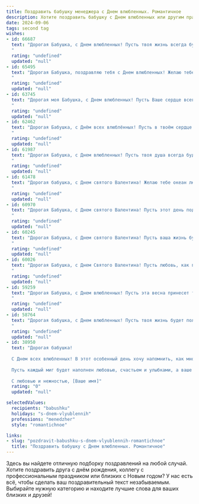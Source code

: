 ```yaml
---
title: Поздравить бабушку менеджера с Днем влюбленных. Романтичное
description: Хотите поздравить бабушку с Днем влюбленных или другим праздником? Наш ИИ создаст незабываемое поздравление, а вы обязательно выделитесь среди других.  
date: 2024-09-06
tags: second tag
wishes:
- id: 66687
  text: "Дорогая Бабушка, с Днем влюбленных! Пусть твоя жизнь всегда будет полна любви, как прекрасный роман. Желаю тебе нежных чувств, ярких эмоций и бесконечного счастья!
  "
  rating: "undefined"
  updated: "null"
- id: 65495
  text: "Дорогая Бабушка, поздравляю тебя с Днем влюбленных! Желаю тебе, чтобы любовь и  нежность всегда согревали твоё сердце, как лучи солнца весенним утром. Пусть твоя жизнь будет наполнена романтикой и счастьем, как  цветение  сад в мае.  Ты - менеджер по жизни, и пусть  твоё сердце всегда будет открыто  для любви и верности! ❤️
  "
  rating: "undefined"
  updated: "null"
- id: 63745
  text: "Дорогая моя Бабушка, с Днем влюбленных! Пусть Ваше сердце всегда будет полным любви и нежности, как прекрасный букет цветов! Пусть работа менеджера приносит Вам радость и удовлетворение, а дома Вас ждет уют, тепло и забота близких.
  "
  rating: "undefined"
  updated: "null"
- id: 62462
  text: "Дорогая Бабушка, с Днём всех влюблённых! Пусть в твоём сердце всегда царит любовь, а жизнь будет наполнена нежностью, заботой и романтикой. Пусть твоя работа менеджера приносит тебе не только удовлетворение, но и вдохновение, а каждый день будет соткан из приятных моментов!
  "
  rating: "undefined"
  updated: "null"
- id: 61987
  text: "Дорогая Бабушка, с Днем влюбленных! Пусть твоя душа всегда будет полна любви и нежности, как весенний сад в расцвете.  Пусть твоя работа менеджера приносит тебе не только удовлетворение, но и романтические встречи и вдохновение. Счастья тебе,  любви и самых прекрасных моментов в жизни!
  "
  rating: "undefined"
  updated: "null"
- id: 61478
  text: "Дорогая бабушка, с Днем святого Валентина! Желаю тебе океан любви, солнечных улыбок и бесконечного счастья. Пусть каждый день будет  полон  нежности,  как  самый  прекрасный  роман.  Будь  здорова  и  любима!
  "
  rating: "undefined"
  updated: "null"
- id: 60970
  text: "Дорогая Бабушка, с Днем святого Валентина! Пусть этот день подарит Вам теплоту, любовь и искренние улыбки. Ведь Вы, как и любая женщина, достойны внимания и романтических чувств!  Пусть работа менеджера не омрачает Вашу жизнь, а приносит только радость и удовлетворение.
  "
  rating: "undefined"
  updated: "null"
- id: 60245
  text: "Дорогая Бабушка, с Днем святого Валентина! Пусть ваша жизнь будет наполнена любовью и заботой, как ваш профессионализм и талант в роли Менеджера вдохновляют всех вокруг.
  "
  rating: "undefined"
  updated: "null"
- id: 60026
  text: "Дорогая Бабушка, с Днем Святого Валентина! Пусть любовь, как прекрасный цветок, расцветает в Вашем сердце, а каждый день будет наполнен нежностью и заботой. Пусть Ваша душа всегда остаётся молодой и прекрасной, а рядом с Вами будут люди, которые дарят Вам счастье и любовь.
  "
  rating: "undefined"
  updated: "null"
- id: 59259
  text: "Дорогая Бабушка, с Днем влюбленных! Пусть эта весна принесет тебе море любви, как твое сердце всегда любило море, и пусть твои дни будут наполнены нежностью и заботой, как ты всегда заботилась о нас.  Будь счастлива и любима, как ты любила свою профессию менеджера.
  "
  rating: "undefined"
  updated: "null"
- id: 58764
  text: "Дорогая бабушка, с Днем влюбленных! Пусть твоя жизнь будет полна любви, тепла и заботы. Желаю тебе, чтобы ты всегда чувствовала себя любимой и счастливой, как в начале своего замечательного пути менеджера. 💖
  "
  rating: "undefined"
  updated: "null"
- id: 38950
  text: "Дорогая бабушка!
  
  С Днем всех влюбленных! В этот особенный день хочу напомнить, как много любви и нежности мы чувствуем к вам. Вы — наше вдохновение и тот свет, который наполняет дом теплом и радостью. Как мудрый менеджер, вы всегда находите время для заботы и внимания, создавая гармонию в нашей жизни.
  
  Пусть каждый миг будет наполнен любовью, счастьем и улыбками, а ваше сердце будет всегда окружено теплотой близких. Вы для нас — самый настоящий символ любви и преданности.
  
  С любовью и нежностью, [Ваше имя]"
  rating: "0"
  updated: "null"

selectedValues:
  recipients: "babushku"
  holidays: "s-dnem-vlyublennih"
  professions: "menedzher"
  style: "romantichnoe"

links:
- slug: "pozdravit-babushku-s-dnem-vlyublennih-romantichnoe"
  title: "Поздравить бабушку с Днем влюбленных. Романтичное"
---
```


Здесь вы найдете отличную подборку поздравлений на любой случай. 
Хотите поздравить друга с днём рождения, коллегу с профессиональным праздником или близких с Новым годом? У нас есть всё, чтобы сделать ваш поздравительный текст незабываемым. Выбирайте нужную категорию и находите лучшие слова для ваших близких и друзей!
